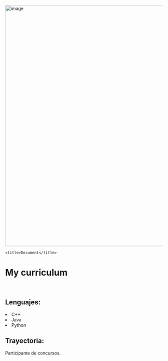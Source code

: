 <img width="1366" height="768" alt="image" src="https://github.com/user-attachments/assets/0d71467b-7115-4ac3-911d-6254ab57e064" />
<!DOCTYPE html>
<html >
<head>
    
    <title>Document</title>
</head>
<body>
    <h1>My curriculum</h1>
    <br>
    <h2>Lenguajes:</h2>
    <op>
        <li>C++</li>
        <li>Java</li>
        <li>Python</li>
    </op>
    <h2>Trayectoria:</h2>
    <p>Participante de concursos.</p>
</body>
</html>
